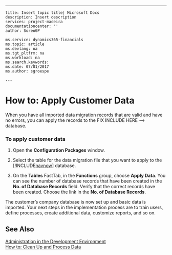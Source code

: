 ---
    title: Insert topic title| Microsoft Docs
    description: Insert description
    services: project-madeira
    documentationcenter: ''
    author: SorenGP

    ms.service: dynamics365-financials
    ms.topic: article
    ms.devlang: na
    ms.tgt_pltfrm: na
    ms.workload: na
    ms.search.keywords:
    ms.date: 07/01/2017
    ms.author: sgroespe

    ---
# How to: Apply Customer Data
When you have all imported data migration records that are valid and have no errors, you can apply the records to the FIX INCLUDE HERE<!--FIX INCLUDE HERE<!--[!INCLUDE[navnow](../ApplicationDesign/includes/navnow_md.md)] --> --> database.  
  
### To apply customer data  
  
1.  Open the **Configuration Packages** window.  
  
2.  Select the table for the data migration file that you want to apply to the [!INCLUDE[navnow](../ApplicationDesign/includes/navnow_md.md)] database.  
  
3.  On the **Tables** FastTab, in the **Functions** group, choose **Apply Data**. You can see the number of database records that have been created in the **No. of Database Records** field. Verify that the correct records have been created. Choose the link in the **No. of Database Records**.  
  
 The customer’s company database is now set up and basic data is imported. Your next steps in the implementation process are to train users, define processes, create additional data, customize reports, and so on.  
  
## See Also  
 [Administration in the Development Environment](../Topic/Administration%20in%20the%20Development%20Environment.md)   
 [How to: Clean Up and Process Data](../SetupAndAdministration/how-to-clean-up-and-process-data.md)